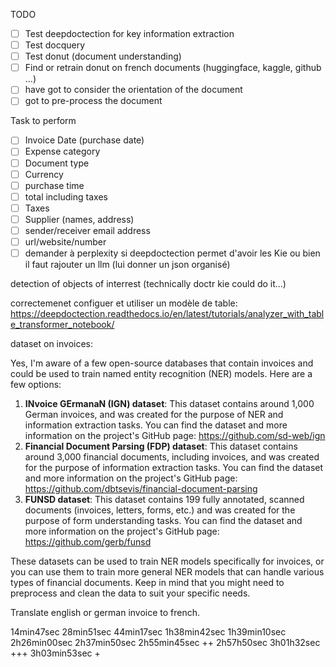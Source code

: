 TODO

- [ ] Test deepdoctection for key information extraction
- [ ] Test docquery
- [ ] Test donut (document understanding)
- [ ] Find or retrain donut on french documents (huggingface, kaggle, github ...)
- [ ] have got to consider the orientation of the document
- [ ] got to pre-process the document

Task to perform  

- [ ] Invoice Date (purchase date)
- [ ] Expense category
- [ ] Document type
- [ ] Currency
- [ ] purchase time
- [ ] total including taxes
- [ ] Taxes
- [ ] Supplier (names, address)
- [ ] sender/receiver email address
- [ ] url/website/number
- [ ] demander à perplexity si deepdoctection permet d'avoir les Kie ou bien il faut rajouter un llm (lui donner un json organisé)

detection of objects of interrest (technically doctr kie could do it...)


correctemenet configuer et utiliser un modèle de table: 
https://deepdoctection.readthedocs.io/en/latest/tutorials/analyzer_with_table_transformer_notebook/

dataset on invoices: 

Yes, I'm aware of a few open-source databases that contain invoices and could be used to train named entity recognition (NER) models. Here are a few options:

1. **INvoice GErmanaN (IGN) dataset**: This dataset contains around 1,000 German invoices, and was created for the purpose of NER and information extraction tasks. You can find the dataset and more information on the project's GitHub page: <https://github.com/sd-web/ign>
2. **Financial Document Parsing (FDP) dataset**: This dataset contains around 3,000 financial documents, including invoices, and was created for the purpose of information extraction tasks. You can find the dataset and more information on the project's GitHub page: <https://github.com/dbtsevis/financial-document-parsing>
3. **FUNSD dataset**: This dataset contains 199 fully annotated, scanned documents (invoices, letters, forms, etc.) and was created for the purpose of form understanding tasks. You can find the dataset and more information on the project's GitHub page: <https://github.com/gerb/funsd>

These datasets can be used to train NER models specifically 
for invoices, or you can use them to train more general NER 
models that can handle various types of financial documents. Keep in 
mind that you might need to preprocess and clean the data to suit your 
specific needs.


Translate english or german invoice to french.

14min47sec
28min51sec
44min17sec
1h38min42sec
1h39min10sec
2h26min00sec
2h37min50sec
2h55min45sec ++
2h57h50sec
3h01h32sec +++
3h03min53sec +





